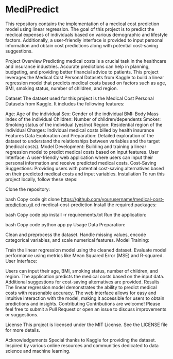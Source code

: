 # MediPredict
This repository contains the implementation of a medical cost prediction model using linear regression. The goal of this project is to predict the medical expenses of individuals based on various demographic and lifestyle factors. Additionally, a user-friendly interface is provided to input personal information and obtain cost predictions along with potential cost-saving suggestions.

Project Overview
Predicting medical costs is a crucial task in the healthcare and insurance industries. Accurate predictions can help in planning, budgeting, and providing better financial advice to patients. This project leverages the Medical Cost Personal Datasets from Kaggle to build a linear regression model that predicts medical costs based on factors such as age, BMI, smoking status, number of children, and region.

Dataset
The dataset used for this project is the Medical Cost Personal Datasets from Kaggle. It includes the following features:

Age: Age of the individual
Sex: Gender of the individual
BMI: Body Mass Index of the individual
Children: Number of children/dependents
Smoker: Smoking status of the individual (yes/no)
Region: Residential region of the individual
Charges: Individual medical costs billed by health insurance
Features
Data Exploration and Preparation: Detailed exploration of the dataset to understand the relationships between variables and the target (medical costs).
Model Development: Building and training a linear regression model to predict medical costs based on input features.
User Interface: A user-friendly web application where users can input their personal information and receive predicted medical costs.
Cost-Saving Suggestions: Providing users with potential cost-saving alternatives based on their predicted medical costs and input variables.
Installation
To run this project locally, follow these steps:

Clone the repository:

bash
Copy code
git clone https://github.com/yourusername/medical-cost-prediction.git
cd medical-cost-prediction
Install the required packages:

bash
Copy code
pip install -r requirements.txt
Run the application:

bash
Copy code
python app.py
Usage
Data Preparation:

Clean and preprocess the dataset.
Handle missing values, encode categorical variables, and scale numerical features.
Model Training:

Train the linear regression model using the cleaned dataset.
Evaluate model performance using metrics like Mean Squared Error (MSE) and R-squared.
User Interface:

Users can input their age, BMI, smoking status, number of children, and region.
The application predicts the medical costs based on the input data.
Additional suggestions for cost-saving alternatives are provided.
Results
The linear regression model demonstrates the ability to predict medical costs with reasonable accuracy.
The web interface allows for easy and intuitive interaction with the model, making it accessible for users to obtain predictions and insights.
Contributing
Contributions are welcome! Please feel free to submit a Pull Request or open an issue to discuss improvements or suggestions.

License
This project is licensed under the MIT License. See the LICENSE file for more details.

Acknowledgements
Special thanks to Kaggle for providing the dataset.
Inspired by various online resources and communities dedicated to data science and machine learning.


